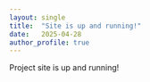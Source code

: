 ```yaml
---
layout: single
title:  "Site is up and running!"
date:   2025-04-28
author_profile: true
---
```

Project site is up and running!